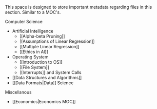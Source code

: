 This space is designed to store important metadata regarding files in this section. Similar to a MOC's.

Computer Science
- Artificial Intelligence
	- [[Alpha-beta Pruning]]
	- [[Assumptions of Linear Regression]]
	- [[Multiple Linear Regression]]
	- [[Ethics in AI]]
- Operating System
	- [[Introduction to OS]]
	- [[File System]]
	- [[Interrupts]] and System Calls
- [[Data Structures and Algorithms]]
- [[Data Formats|Data]] Science

Miscellanous
- [[Economics|Economics MOC]]

